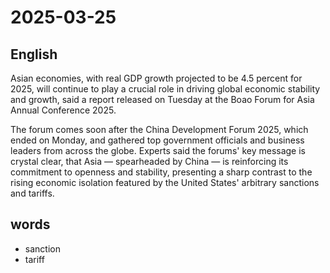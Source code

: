 # 2025-03-25

## English
Asian economies, with real GDP growth projected to be 4.5 percent for 2025, will continue to play a crucial role in driving global economic stability and growth, said a report released on Tuesday at the Boao Forum for Asia Annual Conference 2025.

The forum comes soon after the China Development Forum 2025, which ended on Monday, and gathered top government officials and business leaders from across the globe. Experts said the forums' key message is crystal clear, that Asia — spearheaded by China — is reinforcing its commitment to openness and stability, presenting a sharp contrast to the rising economic isolation featured by the United States' arbitrary sanctions and tariffs.

## words
* sanction
* tariff
